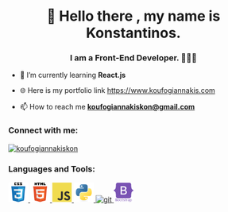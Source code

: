 <h1 align="center">👋 Hello there , my name is Konstantinos.</h1>
<h3 align="center">I am a Front-End Developer. 👨🏻‍💻</h3>

- 🌱 I’m currently learning **React.js**

- 🌐 Here is my portfolio link <a href="https://www.koufogiannakis.com" target="_blank">https://www.koufogiannakis.com</a>

- 📫 How to reach me **koufogiannakiskon@gmail.com**

<h3 align="left">Connect with me:</h3>
<p align="left">
<a href="https://linkedin.com/in/koufogiannakiskon" target="_blank"><img align="center" src="https://raw.githubusercontent.com/rahuldkjain/github-profile-readme-generator/master/src/images/icons/Social/linked-in-alt.svg" alt="koufogiannakiskon" height="30" width="40" /></a>
</p>

<h3 align="left">Languages and Tools:</h3>
<p align="left"> 

  <a href="https://www.w3schools.com/css/" target="_blank" rel="noreferrer"> 
    <img src="https://raw.githubusercontent.com/devicons/devicon/master/icons/css3/css3-original-wordmark.svg" alt="css3" width="40" height="40"/> </a> 
  <a href="https://www.w3.org/html/" target="_blank" rel="noreferrer"> <img src="https://raw.githubusercontent.com/devicons/devicon/master/icons/html5/html5-original-wordmark.svg" alt="html5" width="40" height="40"/> </a> 
  <a href="https://developer.mozilla.org/en-US/docs/Web/JavaScript" target="_blank" rel="noreferrer"> <img src="https://raw.githubusercontent.com/devicons/devicon/master/icons/javascript/javascript-original.svg" alt="javascript" width="40" height="40"/> </a> 
  <a href="https://www.python.org" target="_blank" rel="noreferrer"> <img src="https://raw.githubusercontent.com/devicons/devicon/master/icons/python/python-original.svg" alt="python" width="40" height="40"/> </a> 
    <a href="https://www.git-scm.com" target="_blank" rel="noreferrer"> <img src="https://upload.wikimedia.org/wikipedia/commons/thumb/3/3f/Git_icon.svg/480px-Git_icon.svg.png" alt="git" width="40" height="40"/> </a> 
  <a href="https://getbootstrap.com" target="_blank" rel="noreferrer"> 
    <img src="https://raw.githubusercontent.com/devicons/devicon/master/icons/bootstrap/bootstrap-plain-wordmark.svg" alt="bootstrap" width="40" height="40"/> </a> 
</p>
